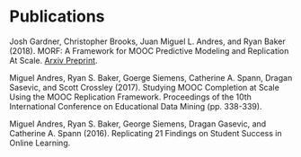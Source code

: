 # Publications

Josh Gardner, Christopher Brooks, Juan Miguel L. Andres, and Ryan Baker (2018). MORF: A Framework for MOOC Predictive Modeling and Replication At Scale. [Arxiv Preprint](http://arxiv.org/abs/1205.2525).

Miguel Andres, Ryan S. Baker, Goerge Siemens, Catherine A. Spann, Dragan Sasevic, and Scott Crossley (2017). Studying MOOC Completion at Scale Using the MOOC Replication Framework. Proceedings of the 10th International Conference on Educational Data Mining (pp. 338-339).

Miguel Andres, Ryan S. Baker, George Siemens, Dragan Gasevic, and Catherine A. Spann (2016). Replicating 21 Findings on Student Success in Online Learning.
